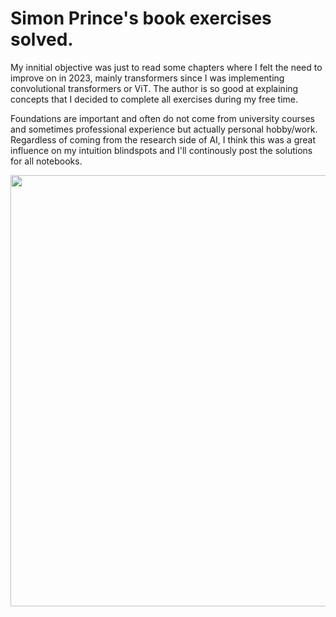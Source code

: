 # Simon Prince's book exercises solved.

My innitial objective was just to read some chapters where I felt the need to improve on in 2023, mainly transformers since I was implementing convolutional transformers or ViT. The author is so good at explaining concepts that I decided to complete all exercises during my free time.

Foundations are important and often do not come from university courses and sometimes professional experience but actually personal hobby/work. Regardless of coming from the research side of AI, I think this was a great influence on my intuition blindspots and I'll continously post the solutions for all notebooks. 


<img src="https://github.com/seyeint/Understanding_DeepLearning/assets/36778187/8c35d56a-e98d-4afc-ab0a-5793a1bc6098" width="690" heigh="960"/>

